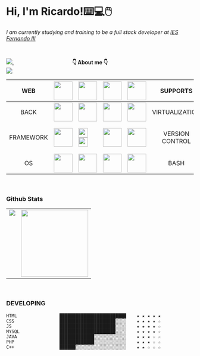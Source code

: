 
<h1 aling="center"> Hi, I'm Ricardo!⌨️💻🖱️ </h1>

<p> <em> I am currently studying and training to be a full stack developer at <a href="https://web.iesfernandoiii.es/">IES Fernando III </a> </em> </p>

<br>


  <p  text-align= "center">
  
  <a href="https://www.linkedin.com/in/ricardo-rodríguez/">
    <img src="https://img.shields.io/badge/LinkedIn-0077B5?style=for-the-badge&logo=linkedin&logoColor=white">    
  </a> 
  ‎ ‎ ‎ ‎ ‎ ‎ ‎ ‎ ‎ ‎ ‎ ‎ ‎ ‎ ‎ ‎ ‎ ‎  ‎ ‎ ‎ ‎ ‎ ‎ ‎ ‎ ‎ ‎ ‎ ‎ ‎ ‎ ‎ ‎ ‎ ‎ ‎ ‎ ‎ ‎ <strong> 👇 About me 👇  </strong> ‎ ‎ ‎ ‎ ‎ ‎ ‎ ‎ ‎ ‎ ‎ ‎ ‎ ‎ ‎ ‎ ‎ ‎ ‎ ‎ ‎ ‎ ‎ ‎ ‎ ‎ ‎ ‎ ‎ ‎ ‎ ‎ ‎ ‎ ‎ ‎ ‎ ‎ ‎ ‎ ‎ ‎ ‎ ‎ ‎ ‎ ‎ ‎ ‎ ‎ ‎ ‎ ‎ ‎   
  <a href="mailto:ricardo.rodriguez@fernando3martos.com">
    <img src="https://img.shields.io/badge/Gmail-D14836?style=for-the-badge&logo=gmail&logoColor=white">    
  </a> 

 

 
 </p>

<div>
 
| WEB | <img width="50px" height="50px" src="https://cdn.icon-icons.com/icons2/2415/PNG/512/html_plain_wordmark_logo_icon_146476.png"/>|<img width="50px" height="50px" src="https://cdn.icon-icons.com/icons2/2107/PNG/512/file_type_css_icon_130661.png"/> |<img width="50px" height="50px" src="https://cdn-icons-png.flaticon.com/512/5968/5968292.png"/> |<img width="50px" height="50px" src="https://cdn-icons-png.flaticon.com/512/5968/5968381.png"/> | SUPPORTS | <img width="50px" height="50px" src="https://cdn-icons-png.flaticon.com/512/5968/5968520.png"/> |
|:---:|---|---|---|---|:---:|:---:|
| BACK | <img width="50px" height="50px" src="https://cdn-icons-png.flaticon.com/512/5968/5968282.png"/> |<img width="50px" height="50px" src="https://cdn-icons-png.flaticon.com/512/5968/5968332.png"/>  |<img width="50px" height="50px" src="https://cdn-icons-png.flaticon.com/512/919/919836.png"/>  | <img width="50px" height="50px"  src="https://cdn.iconscout.com/icon/free/png-256/node-js-1174925.png"/> | VIRTUALIZATION| <img width="50px" height="50px" src="https://cdn-icons-png.flaticon.com/512/919/919853.png" /> |
| FRAMEWORK |<img width="50px" height="50px" src="https://upload.wikimedia.org/wikipedia/commons/thumb/a/a7/React-icon.svg/512px-React-icon.svg.png?20220125121207"/> |<img width="25px" height="25px" src="https://cdn-icons-png.flaticon.com/512/5968/5968672.png"/> <img width="25px" height="25px" src ="https://cdn-icons-png.flaticon.com/512/5968/5968358.png"/> |<img width="50px" height="50px" src="https://cdn.worldvectorlogo.com/logos/laravel-2.svg"/> | <img width="50px" height="50px" src="https://cdn.worldvectorlogo.com/logos/angular-icon.svg"/>| VERSION CONTROL | <img width="50px" height="50px" src="https://git-scm.com/images/logos/downloads/Git-Icon-1788C.png"/> <img width="25px" height="25px" src="https://cdn-icons-png.flaticon.com/512/733/733553.png"/> |
| OS | <img width="50px" height="50px" src="https://cdn-icons-png.flaticon.com/512/888/888882.png"/> | <img width="50px" height="50px" src="https://cdn-icons-png.flaticon.com/512/6124/6124995.png"/>|<img width="50px" height="50px" src="https://cdn-icons-png.flaticon.com/512/5969/5969282.png"/> | <img width="50px" height="50px" src="https://e7.pngegg.com/pngimages/137/604/png-clipart-debian-gnu-linux-naming-controversy-apt-linux-text-logo.png"/> | BASH | <img width="50px" height="50px" src="https://cdn-icons-png.flaticon.com/512/919/919837.png"/> |
 
</div>



   <br> 
   
   
  
### Github Stats

<table>
  <tr>
    <td valign="top"><img src="https://github-readme-stats.vercel.app/api/top-langs/?username=RicardoD4W&theme=radical&card_width=450em)](https://github.com/RicardoD4W/RicardoD4W/github-readme-stats"/></td>
    <td valign="top"><img height="180em" src="https://github-readme-stats.vercel.app/api?username=RicardoD4W&show_icons=true&hide_border=true&&count_private=true&include_all_commits=true&theme=radical&hide_stars=false" /></td>
  </tr>
</table>



 <br> 
 
### DEVELOPING


```text 
HTML                █████████████████████████    ★ ★ ★ ★ ★
CSS                 █████████████████████░░░░    ★ ★ ★ ★ ☆
JS                  █████████████████████░░░░    ★ ★ ★ ★ ☆
MYSQL               █████████████████████░░░░    ★ ★ ★ ★ ☆
JAVA                █████████████░░░░░░░░░░░░    ★ ★ ★ ☆ ☆
PHP                 █████████████░░░░░░░░░░░░    ★ ★ ★ ☆ ☆
C++                 ██████░░░░░░░░░░░░░░░░░░░    ★ ★ ☆ ☆ ☆
```







